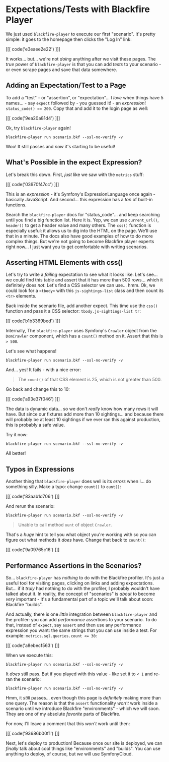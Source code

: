 # Expectations/Tests with Blackfire Player

We just used `blackfire-player` to execute our first "scenario". It's pretty
simple: it goes to the homepage then clicks the "Log In" link:

[[[ code('e3eaee2e22') ]]]

It works... but... we're not *doing* anything after we visit these pages. The
*true* power of `blackfire-player` is that you can add *tests* to your scenario -
or even scrape pages and save that data somewhere.

## Adding an Expectation/Test to a Page

To add a "test" - or "assertion", or "expectation"... I *love* when things have 5
names... - say `expect` followed by - you guessed it! - an *expression*!
`status_code() == 200`. Copy that and add it to the login page as well:

[[[ code('9ea20a81d4') ]]]

Ok, try `blackfire-player` again!

```terminal-silent
blackfire-player run scenario.bkf --ssl-no-verify -v
```

Woo! It still passes and *now* it's starting to be useful!

## What's Possible in the expect Expression?

Let's break this down. First, *just* like we saw with the `metrics` stuff:

[[[ code('03970f47cc') ]]]

This is an *expression* - it's Symfony's ExpressionLanguage once again - basically
JavaScript. And second... this expression has a *ton* of built-in functions.

Search the `blackfire-player` docs for "status_code"... and keep searching until
you find a big function list. Here it is. Yep, we can use `current_url()`,
`header()` to get a header value and many others. The `css()` function is
especially useful: it allows us to dig into the HTML on the page. We'll use that
in a minute. The docs also have good examples of how to do more complex things.
But we're not going to become Blackfire player experts right now... I just want
you to get comfortable with writing scenarios.

## Asserting HTML Elements with css()

Let's try to write a *failing* expectation to see what it looks like. Let's see...
we could find this table and assert that it has more than 500 rows... which it
definitely does *not*. Let's find a CSS selector we can use... hmm. Ok, we could
look for a `<tbody>` with this `js-sightings-list` class and then count its
`<tr>` elements.

Back inside the scenario file, add another expect. This time use the `css()`
function and pass it a CSS selector: `tbody.js-sightings-list tr`:

[[[ code('b1b3369bed') ]]]

Internally, The `blackfire-player` uses Symfony's `Crawler` object from the `DomCrawler`
component, which has a `count()` method on it. Assert that this is `> 500`.

Let's see what happens!

```terminal-silent
blackfire-player run scenario.bkf --ssl-no-verify -v
```

And... yes! It fails - with a nice error:

> The `count()` of that CSS element is 25, which is not greater than 500.

Go back and change this to 10:

[[[ code('a93e37f046') ]]]

The data is dynamic data... so we don't *really* know how many rows it will have.
But since our fixtures add more than 10 sightings... and because there will probably
be at least 10 sightings if we ever ran this against production, this is probably
a safe value.

Try it now:

```terminal-silent
blackfire-player run scenario.bkf --ssl-no-verify -v
```

All better!

## Typos in Expressions

Another thing that `blackfire-player` does well is its *errors* when I... do
something silly. Make a typo: change `count()` to `ount()`:

[[[ code('83aab1d706') ]]]

And rerun the scenario:

```terminal-silent
blackfire-player run scenario.bkf --ssl-no-verify -v
```

> Unable to call method `ount` of object `Crawler`.

That's a *huge* hint to tell you what object you're working with so you can figure
out what methods it *does* have. Change that back to `count()`:

[[[ code('9a09765c16') ]]]

## Performance Assertions in the Scenarios?

So... `blackfire-player` has *nothing* to do with the Blackfire profiler. It's
just a useful tool for visiting pages, clicking on links and adding expectations.
But... if it *truly* had nothing to do with the profiler, I probably wouldn't
have talked about it. In reality, the concept of "scenarios" is *about* to become
*very* important - it's a fundamental part of a topic we'll talk about soon:
Blackfire "builds".

And actually, there is one *little* integration between `blackfire-player` and
the profiler: you can add *performance* assertions to your scenario. To do that,
instead of `expect`, say `assert` and then use any performance expression you want: the
same strings that you can use inside a test. For example:
`metrics.sql.queries.count <= 30`:

[[[ code('a8ebecf563') ]]]

When we execute this:

```terminal-silent
blackfire-player run scenario.bkf --ssl-no-verify -v
```

It *does* still pass. But if you played with this value - like set it to `< 1`
and re-ran the scenario:

```terminal-silent
blackfire-player run scenario.bkf --ssl-no-verify -v
```

Hmm, it *still* passes... even though this page is *definitely* making more than
one query. The reason is that the `assert` functionality *won't* work inside
a scenario until we introduce Blackfire "environments" - which we will soon.
They are one of my absolute *favorite* parts of Blackfire.

For now, I'll leave a comment that this *won't* work until then:

[[[ code('93686b00f1') ]]]

Next, let's deploy to production! Because once our site is deployed, we can
*finally* talk about cool things like "environments" and "builds". You can use
anything to deploy, of course, but *we* will use SymfonyCloud.
